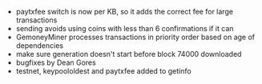 * paytxfee switch is now per KB, so it adds the correct fee for large transactions
* sending avoids using coins with less than 6 confirmations if it can
* GemoneyMiner processes transactions in priority order based on age of dependencies
* make sure generation doesn't start before block 74000 downloaded
* bugfixes by Dean Gores
* testnet, keypoololdest and paytxfee added to getinfo
